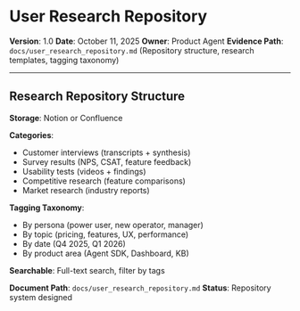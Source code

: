 # User Research Repository

**Version**: 1.0
**Date**: October 11, 2025
**Owner**: Product Agent
**Evidence Path**: `docs/user_research_repository.md` (Repository structure, research templates, tagging taxonomy)

---

## Research Repository Structure

**Storage**: Notion or Confluence

**Categories**:
- Customer interviews (transcripts + synthesis)
- Survey results (NPS, CSAT, feature feedback)
- Usability tests (videos + findings)
- Competitive research (feature comparisons)
- Market research (industry reports)

**Tagging Taxonomy**:
- By persona (power user, new operator, manager)
- By topic (pricing, features, UX, performance)
- By date (Q4 2025, Q1 2026)
- By product area (Agent SDK, Dashboard, KB)

**Searchable**: Full-text search, filter by tags

**Document Path**: `docs/user_research_repository.md`
**Status**: Repository system designed

